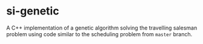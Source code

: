# si-genetic

A C++ implementation of a genetic algorithm solving the travelling salesman problem using code similar to the scheduling problem from `master` branch.
